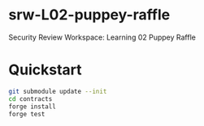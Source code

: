 # srw-L02-puppey-raffle
Security Review Workspace: Learning 02 Puppey Raffle

# Quickstart

```sh
git submodule update --init
cd contracts
forge install
forge test
```

